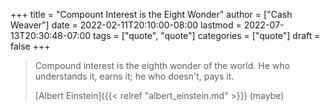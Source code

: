 +++
title = "Compount Interest is the Eight Wonder"
author = ["Cash Weaver"]
date = 2022-02-11T20:10:00-08:00
lastmod = 2022-07-13T20:30:48-07:00
tags = ["quote", "quote"]
categories = ["quote"]
draft = false
+++

> Compound interest is the eighth wonder of the world. He who understands it, earns it; he who doesn't, pays it.
>
> [Albert Einstein]({{< relref "albert_einstein.md" >}}) (maybe)
